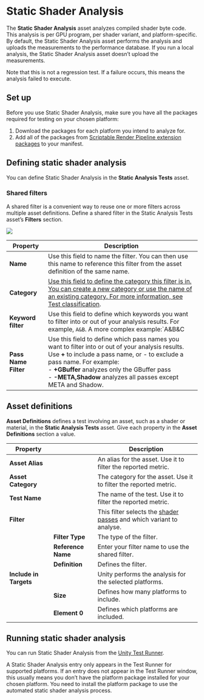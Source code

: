 # Static Shader Analysis
The **Static Shader Analysis** asset analyzes compiled shader byte code. This analysis is per GPU program, per shader variant, and platform-specific. By default, the Static Shader Analysis asset performs the analysis and uploads the measurements to the performance database. If you run a local analysis, the Static Shader Analysis asset doesn’t upload the measurements.

Note that this is not a regression test. If a failure occurs, this means the analysis failed to execute.
<a name="set-up"></a>
## Set up 

Before you use Static Shader Analysis, make sure you have all the packages required for testing on your chosen platform:

1. Download the packages for each platform you intend to analyze for.
2. Add all of the packages from [Scriptable Render Pipeline extension packages](https://github.cds.internal.unity3d.com/unity/com.unity.render-pipelines.nda) to your manifest.

<a name="defining-static-shader-analysis"></a>
## Defining static shader analysis
You can define Static Shader Analysis in the **Static Analysis Tests** asset.

<a name="shared-filters"></a>
### Shared filters

A shared filter is a convenient way to reuse one or more filters across multiple asset definitions. Define a shared filter in the Static Analysis Tests asset’s **Filters** section.

![](Images\EditorShaderStaticAnalysisAsset_Filters.png)

| Property             | Description                                                  |
| -------------------- | ------------------------------------------------------------ |
| **Name**             | Use this field to name the filter. You can then use this name to reference this filter from the asset definition of the same name. |
| **Category**         | [Use this field to define the category this filter is in. You can create a new category or use the name of an existing category. For more information, see](https://docs.google.com/document/d/1LEU9hsXGabyV38Y7PW45YZ7_PAawox7iBcuL72SkVmU/edit#heading=h.1naa96lgrkyu) [Test classification](https://docs.google.com/document/d/1LEU9hsXGabyV38Y7PW45YZ7_PAawox7iBcuL72SkVmU/edit#heading=h.1naa96lgrkyu). |
| **Keyword filter**   | Use this field to define which keywords you want to filter into or out of your analysis results. For example, `A&B`. A more complex example:`A&B&C|A&B&D|E` |
| **Pass Name Filter** | Use this field to define which pass names you want to filter into or out of your analysis results. Use **+** to include a pass name, or - to exclude a pass name. For example:<br>- **+GBuffer** analyzes only the GBuffer pass<br>- **\-META,Shadow** analyzes all passes except META and Shadow. |

<a name="asset-definitions"></a>
## Asset definitions

**Asset Definitions** defines a test involving an asset, such as a shader or material, in the **Static Analysis Tests** asset. Give each property in the **Asset Definitions** section a value.

| Property               |                    | Description                                                  |
| ---------------------- | ------------------ | ------------------------------------------------------------ |
| **Asset Alias**        |                    | An alias for the asset. Use it to filter the reported metric. |
| **Asset Category**     |                    | The category for the asset. Use it to filter the reported metric. |
| **Test Name**          |                    | The name of the test. Use it to filter the reported metric.  |
| **Filter**             |                    | This filter selects the [shader passes](##shared-filters) and which variant to analyse. |
|                        | **Filter Type**    | The type of the filter.                                      |
|                        | **Reference Name** | Enter your filter name to use the shared filter.             |
|                        | **Definition**     | Defines the filter.                                          |
| **Include in Targets** |                    | Unity performs the analysis for the selected platforms.      |
|                        | **Size**           | Defines how many platforms to include.                       |
|                        | **Element 0**      | Defines which platforms are included.                        |

<a name="running-static-shader-analysis"></a>
## Running static shader analysis

You can run Static Shader Analysis from the [Unity Test Runner](https://docs.unity3d.com/2017.4/Documentation/Manual/testing-editortestsrunner.html).

A Static Shader Analysis entry only appears in the Test Runner for supported platforms. If an entry does not appear in the Test Runner window, this usually means you don’t have the platform package installed for your chosen platform. You need to install the platform package to use the automated static shader analysis process.